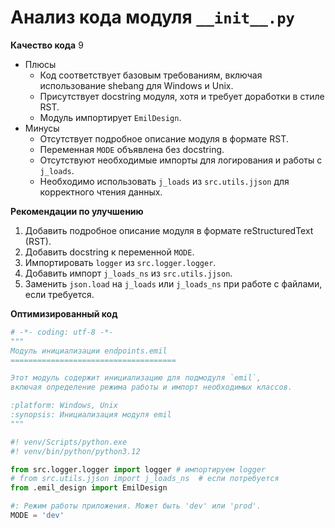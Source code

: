 # Анализ кода модуля `__init__.py`

**Качество кода**
9
- Плюсы
    - Код соответствует базовым требованиям, включая использование shebang для Windows и Unix.
    - Присутствует docstring модуля, хотя и требует доработки в стиле RST.
    - Модуль импортирует `EmilDesign`.
- Минусы
    - Отсутствует подробное описание модуля в формате RST.
    - Переменная `MODE` объявлена без docstring.
    - Отсутствуют необходимые импорты для логирования и работы с `j_loads`.
    - Необходимо использовать `j_loads` из `src.utils.jjson` для корректного чтения данных.

**Рекомендации по улучшению**
1. Добавить подробное описание модуля в формате reStructuredText (RST).
2. Добавить docstring к переменной `MODE`.
3. Импортировать `logger` из `src.logger.logger`.
4. Добавить импорт `j_loads_ns` из `src.utils.jjson`.
5. Заменить `json.load` на `j_loads` или `j_loads_ns` при работе с файлами, если требуется.

**Оптимизированный код**
```python
# -*- coding: utf-8 -*-
"""
Модуль инициализации endpoints.emil
=====================================

Этот модуль содержит инициализацию для подмодуля `emil`,
включая определение режима работы и импорт необходимых классов.

:platform: Windows, Unix
:synopsis: Инициализация модуля emil
"""

#! venv/Scripts/python.exe
#! venv/bin/python/python3.12

from src.logger.logger import logger # импортируем logger
# from src.utils.jjson import j_loads_ns  # если потребуется
from .emil_design import EmilDesign

#: Режим работы приложения. Может быть 'dev' или 'prod'.
MODE = 'dev'

```